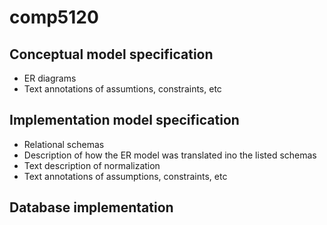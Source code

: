 comp5120
========


Conceptual model specification
--------
* ER diagrams
* Text annotations of assumtions, constraints, etc


Implementation model specification
--------
* Relational schemas
* Description of how the ER model was translated ino the listed schemas
* Text description of normalization
* Text annotations of assumptions, constraints, etc

Database implementation
--------
